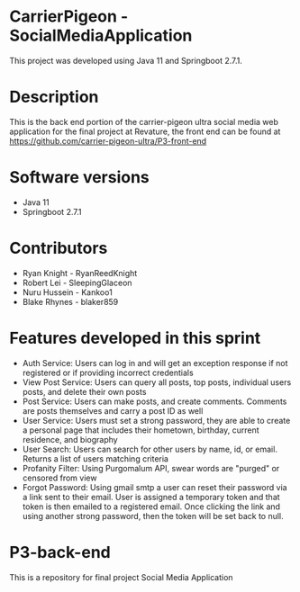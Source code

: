 # CarrierPigeon - SocialMediaApplication

This project was developed using Java 11 and Springboot 2.7.1.

# Description

This is the back end portion of the carrier-pigeon ultra social media web application for the final project at Revature, the front end can be found at https://github.com/carrier-pigeon-ultra/P3-front-end

# Software versions
<ul>
  <li> Java 11
  <li> Springboot 2.7.1
</ul>

# Contributors
<ul>
  <li> Ryan Knight - RyanReedKnight
  <li> Robert Lei - SleepingGlaceon
  <li> Nuru Hussein - Kankoo1
  <li> Blake Rhynes - blaker859
</ul>

# Features developed in this sprint
<ul>
  <li> Auth Service: Users can log in and will get an exception response if not registered or if providing incorrect credentials
  <li> View Post Service: Users can query all posts, top posts, individual users posts, and delete their own posts
  <li> Post Service: Users can make posts, and create comments. Comments are posts themselves and carry a post ID as well
  <li> User Service: Users must set a strong password, they are able to create a personal page that includes their hometown, birthday, current residence, and biography
  <li> User Search: Users can search for other users by name, id, or email. Returns a list of users matching criteria
  <li> Profanity Filter: Using Purgomalum API, swear words are "purged" or censored from view
  <li> Forgot Password: Using gmail smtp a user can reset their password via a link sent to their email. User is assigned a temporary token and that token is then emailed to a registered email. Once clicking the link and using another strong password, then the token will be set back to null.
</ul>

# P3-back-end
This is a repository for final project Social Media Application
